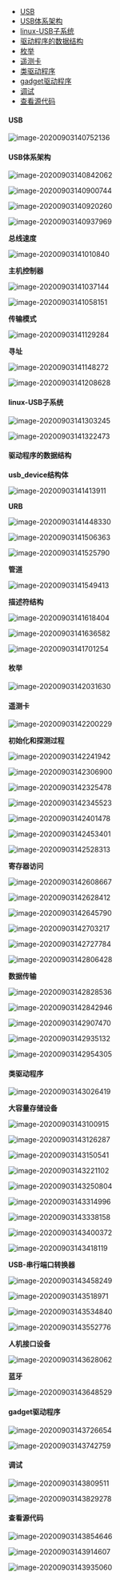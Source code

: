 * [USB](#usb)
 * [USB体系架构](#usb体系架构)
 * [linux-USB子系统](#linux-usb子系统)
 * [驱动程序的数据结构](#驱动程序的数据结构)
 * [枚举](#枚举)
 * [遥测卡](#遥测卡)
 * [类驱动程序](#类驱动程序)
 * [gadget驱动程序](#gadget驱动程序)
 * [调试](#调试)
 * [查看源代码](#查看源代码)

#### USB

![image-20200903140752136](https://i.loli.net/2021/06/01/Sn7BdzGyNiJELx4.png)



#### USB体系架构

![image-20200903140842062](https://i.loli.net/2021/06/01/nmOq26axcSdBi1C.png)

![image-20200903140900744](https://i.loli.net/2021/06/01/BCf86WJMKPvusz7.png)

![image-20200903140920260](https://i.loli.net/2021/06/01/CZSB2W58FKQ6mrO.png)

![image-20200903140937969](https://i.loli.net/2021/06/01/cOI7LZBCDh2dagz.png)

**总线速度**

![image-20200903141010840](https://i.loli.net/2021/06/01/XUEGQ63WrHxCcvd.png)

**主机控制器**

![image-20200903141037144](https://i.loli.net/2021/06/01/3qfAL7kS5hIr1Tl.png)

![image-20200903141058151](https://i.loli.net/2021/06/01/qURKY3hvgmWrfwZ.png)

**传输模式**

![image-20200903141129284](https://i.loli.net/2021/06/01/aSoqYDU5dfROsn7.png)

**寻址**

![image-20200903141148272](https://i.loli.net/2021/06/01/QcJSCLe7IjshvT9.png)

![image-20200903141208628](https://i.loli.net/2021/06/01/WsRMOeI7fE2uXCb.png)



#### linux-USB子系统

![image-20200903141303245](https://i.loli.net/2021/06/01/dI6ejg9QPR5OU1f.png)

![image-20200903141322473](https://i.loli.net/2021/06/01/Xeqyug68bOkMVfY.png)



#### 驱动程序的数据结构

**usb_device结构体**

![image-20200903141413911](https://i.loli.net/2021/06/01/UPTqKrkmegEydui.png)

**URB**

![image-20200903141448330](https://i.loli.net/2021/06/01/cmWDf4oye3skuVI.png)

![image-20200903141506363](https://i.loli.net/2021/06/01/GgdNMExm2pZO7YS.png)

![image-20200903141525790](https://i.loli.net/2021/06/01/F4DlKk8RT7emuhA.png)

**管道**

![image-20200903141549413](https://i.loli.net/2021/06/01/ld7gZyPiQ1RSnrf.png)

**描述符结构**

![image-20200903141618404](https://i.loli.net/2021/06/01/7cRQEZzhTxtMgN4.png)

![image-20200903141636582](https://i.loli.net/2021/06/01/Dsow4t2Gpd8CKUa.png)

![image-20200903141701254](https://i.loli.net/2021/06/01/To2NSfmK3OtFc6P.png)



#### 枚举

![image-20200903142031630](https://i.loli.net/2021/06/01/RqP8UsowxOhgnGI.png)



#### 遥测卡

![image-20200903142200229](https://i.loli.net/2021/06/01/yPdO4QEINcpCm1a.png)

**初始化和探测过程**

![image-20200903142241942](https://i.loli.net/2021/06/01/kEemIN8KAT5WHZo.png)

![image-20200903142306900](https://i.loli.net/2021/06/01/O7fKAtbZ8FaNrL9.png)

![image-20200903142325478](https://i.loli.net/2021/06/01/PKOtvVk1fC5FmzD.png)

![image-20200903142345523](https://i.loli.net/2021/06/01/fXRqWdx8pQtymiV.png)

![image-20200903142401478](https://i.loli.net/2021/06/01/twdMSzAG8eJWBmZ.png)

![image-20200903142453401](https://i.loli.net/2021/06/01/XkhYecvPq4zsrJw.png)

![image-20200903142528313](https://i.loli.net/2021/06/01/6PdTf7ck9OUFmRy.png)

**寄存器访问**

![image-20200903142608667](https://i.loli.net/2021/06/01/PyQfLZGeoOrjASn.png)

![image-20200903142628412](https://i.loli.net/2021/06/01/wGWz1FKrvmcbVJP.png)

![image-20200903142645790](https://i.loli.net/2021/06/01/g6Cl5yaeiZqKmu8.png)

![image-20200903142703217](https://i.loli.net/2021/06/01/VWfCKNDUXq1m8M7.png)

![image-20200903142727784](https://i.loli.net/2021/06/01/sIDze9mEfUY87F5.png)

![image-20200903142806428](https://i.loli.net/2021/06/01/9n3rPigqkcemDZd.png)

**数据传输**

![image-20200903142828536](https://i.loli.net/2021/06/01/caBp4rOuly6bNqo.png)

![image-20200903142842946](https://i.loli.net/2021/06/01/Q6HlCmGnAu1URqi.png)

![image-20200903142907470](https://i.loli.net/2021/06/01/9aSgyG1wYA2buKW.png)

![image-20200903142935132](https://i.loli.net/2021/06/01/h4Nv18PcnMtOgAV.png)

![image-20200903142954305](https://i.loli.net/2021/06/01/IJmf7qKXRavCWLt.png)



#### 类驱动程序

![image-20200903143026419](https://i.loli.net/2021/06/01/zjRgTuPYxG6LrO1.png)

**大容量存储设备**

![image-20200903143100915](https://i.loli.net/2021/06/01/koxPv7Thg59GcJU.png)

![image-20200903143126287](https://i.loli.net/2021/06/01/6RPGmHcvxzDoX2O.png)

![image-20200903143150541](https://i.loli.net/2021/06/01/k548HMy9FZlamps.png)

![image-20200903143221102](https://i.loli.net/2021/06/01/QpyW5Y1XNkqtOah.png)

![image-20200903143250804](https://i.loli.net/2021/06/01/y9PacZYkUFgsJbW.png)

![image-20200903143314996](https://i.loli.net/2021/06/01/bXf8Mhw6ZQPzxGi.png)

![image-20200903143338158](https://i.loli.net/2021/06/01/xaI2OJy6qK3uNUh.png)

![image-20200903143400372](https://i.loli.net/2021/06/01/CVesqnrlYJH47dK.png)

![image-20200903143418119](https://i.loli.net/2021/06/01/Tw1CqelcytHDXxO.png)

**USB-串行端口转换器**

![image-20200903143458249](https://i.loli.net/2021/06/01/Jf8RZduMqKWiePE.png)

![image-20200903143518971](https://i.loli.net/2021/06/01/pKZDuUmQPYJhLFt.png)

![image-20200903143534840](https://i.loli.net/2021/06/01/tVAr1JHRZDuYoMs.png)

![image-20200903143552776](https://i.loli.net/2021/06/01/7KjFDVnsTNkvQ8Y.png)

**人机接口设备**

![image-20200903143628062](https://i.loli.net/2021/06/01/4K3UuvcaMSXY2Hw.png)

**蓝牙**

![image-20200903143648529](https://i.loli.net/2021/06/01/m14w6itGzSuApfQ.png)



#### gadget驱动程序

![image-20200903143726654](https://i.loli.net/2021/06/01/ypI38Gkr4UDsBPi.png)

![image-20200903143742759](https://i.loli.net/2021/06/01/tNXbz5RL8JGuMkI.png)



#### 调试

![image-20200903143809511](https://i.loli.net/2021/06/01/U3EH5TpbqjDIRka.png)

![image-20200903143829278](https://i.loli.net/2021/06/01/DcgSnB2oT4xaXPH.png)



#### 查看源代码

![image-20200903143854646](https://i.loli.net/2021/06/01/f4lvYOZc6KnpJg1.png)

![image-20200903143914607](https://i.loli.net/2021/06/01/6PaEDK8YroOJTvs.png)

![image-20200903143935060](https://i.loli.net/2021/06/01/lKMqNFvwmE74zyn.png)


